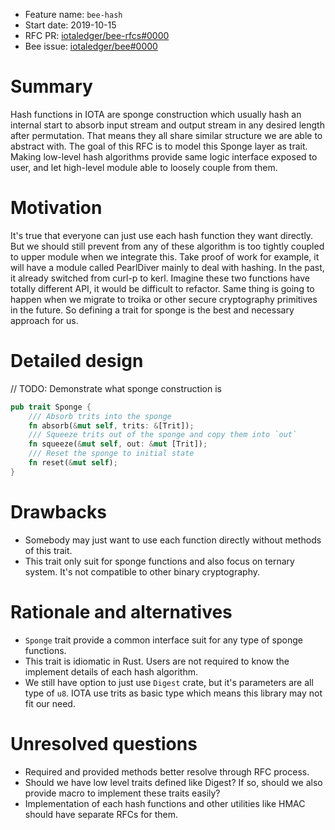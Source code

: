+ Feature name: `bee-hash`
+ Start date: 2019-10-15
+ RFC PR: [iotaledger/bee-rfcs#0000](https://github.com/iotaledger/bee-rfcs/pull/0000)
+ Bee issue: [iotaledger/bee#0000](https://github.com/iotaledger/bee/issues/0000)

# Summary

Hash functions in IOTA are sponge construction which usually hash an internal start to absorb input stream and output
stream in any desired length after permutation. That means they all share similar structure we are able to abstract
with. The goal of this RFC is to model this Sponge layer as trait. Making low-level hash algorithms provide same logic
interface exposed to user, and let high-level module able to loosely couple from them.

# Motivation

It's true that everyone can just use each hash function they want directly. But we should still prevent from any of
these algorithm is too tightly coupled to upper module when we integrate this. Take proof of work for example, it will
have a module called PearlDiver mainly to deal with hashing. In the past, it already switched from curl-p to kerl.
Imagine these two functions have totally different API, it would be difficult to refactor. Same thing is going to happen
when we migrate to troika or other secure cryptography primitives in the future. So defining a trait for sponge is the
best and necessary approach for us. 

# Detailed design

// TODO: Demonstrate what sponge construction is

```rust 
pub trait Sponge {
	/// Absorb trits into the sponge
	fn absorb(&mut self, trits: &[Trit]);
	/// Squeeze trits out of the sponge and copy them into `out`
	fn squeeze(&mut self, out: &mut [Trit]);
	/// Reset the sponge to initial state
	fn reset(&mut self);
}
```
# Drawbacks

- Somebody may just want to use each function directly without methods of this trait.
- This trait only suit for sponge functions and also focus on ternary system. It's not compatible to other binary
	cryptography.

# Rationale and alternatives

- `Sponge` trait provide a common interface suit for any type of sponge functions.
- This trait is idiomatic in Rust. Users are not required to know the implement details of each hash algorithm.
- We still have option to just use `Digest` crate, but it's parameters are all type of `u8`. IOTA use trits as basic
	type which means this library may not fit our need.

# Unresolved questions

- Required and provided methods better resolve through RFC process.
- Should we have low level traits defined like Digest? If so, should we also provide macro to implement these traits
	easily?
- Implementation of each hash functions and other utilities like HMAC should have separate RFCs for them.
